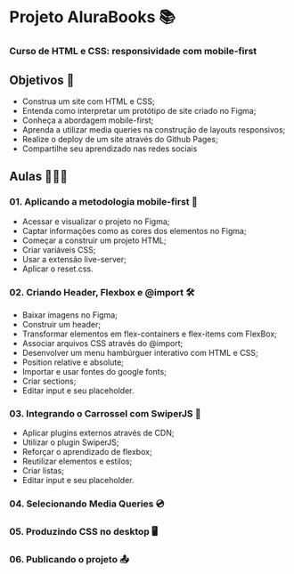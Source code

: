 # Projeto AluraBooks 📚

### Curso de HTML e CSS: responsividade com mobile-first 

## Objetivos 🎯
* Construa um site com HTML e CSS;
* Entenda como interpretar um protótipo de site criado no Figma;
* Conheça a abordagem mobile-first;
* Aprenda a utilizar media queries na construção de layouts responsivos;
* Realize o deploy de um site através do Github Pages;
* Compartilhe seu aprendizado nas redes sociais

## Aulas 👩🏽‍🏫

### 01. Aplicando a metodologia mobile-first 📱
* Acessar e visualizar o projeto no Figma;
* Captar informações como as cores dos elementos no Figma;
* Começar a construir um projeto HTML;
* Criar variáveis CSS;
* Usar a extensão live-server;
* Aplicar o reset.css.

### 02. Criando Header, Flexbox e @import 🛠️
* Baixar imagens no Figma;
* Construir um header;
* Transformar elementos em flex-containers e flex-items com FlexBox;
* Associar arquivos CSS através do @import;
* Desenvolver um menu hambúrguer interativo com HTML e CSS;
* Position relative e absolute;
* Importar e usar fontes do google fonts;
* Criar sections;
* Editar input e seu placeholder.

### 03. Integrando o Carrossel com SwiperJS 🎠
* Aplicar plugins externos através de CDN;
* Utilizar o plugin SwiperJS;
* Reforçar o aprendizado de flexbox;
* Reutilizar elementos e estilos;
* Criar listas;
* Editar input e seu placeholder.

### 04. Selecionando Media Queries 💿

### 05. Produzindo CSS no desktop 🖥️

### 06. Publicando o projeto 📤
